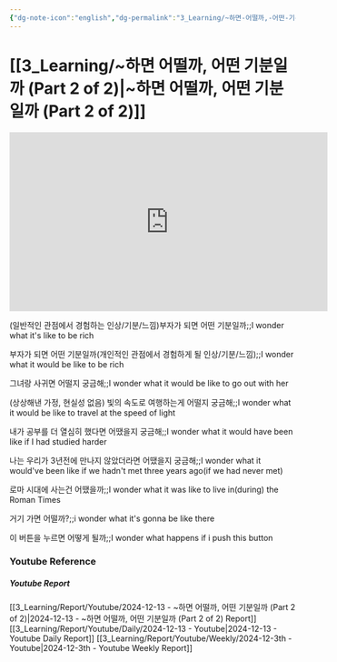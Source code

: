```yaml
---
{"dg-note-icon":"english","dg-permalink":"3_Learning/~하면-어떨까,-어떤-기분일까-(Part-2-of-2)","created-date":"2024-12-13 11:48:29 pm","date":"2024-12-13","type":"youtube","tags":["youtube","english","flashcards"],"aliases":null,"youtuber":"빨모쌤","channelName":"라이브 아카데미","link":"https://www.youtube.com/watch?v=RHfRT6LKZDA","img":"https://img.youtube.com/vi/RHfRT6LKZDA/0.jpg","dg-publish":true,"permalink":"/3_Learning/~하면-어떨까,-어떤-기분일까-(Part-2-of-2)/","dgPassFrontmatter":true,"noteIcon":"english"}
---
```


# [[3_Learning/~하면 어떨까, 어떤 기분일까 (Part 2 of 2)\|~하면 어떨까, 어떤 기분일까 (Part 2 of 2)]]


<div class="container-root"><span></span></div><div><div class="container-root"><iframe width="560" height="315" src="https://www.youtube.com/embed/RHfRT6LKZDA" title="YouTube video player" frameborder="0" allow="accelerometer; autoplay; clipboard-write; encrypted-media; gyroscope; picture-in-picture; web-share" allowfullscreen=""></iframe></div></div>

(일반적인 관점에서 경험하는 인상/기분/느낌)부자가 되면 어떤 기분일까;;I wonder what it's like to be rich
<!--SR:!2024-12-18,4,270-->
부자가 되면 어떤 기분일까(개인적인 관점에서 경험하게 될 인상/기분/느낌);;I wonder what it would be like to be rich
<!--SR:!2024-12-18,4,270-->
그녀랑 사귀면 어떨지 궁금해;;I wonder what it would be like to go out with her
<!--SR:!2024-12-18,4,270-->
(상상해낸 가정, 현실성 없음) 빛의 속도로 여행하는게 어떨지 궁금해;;I wonder what it would be like to travel at the speed of light
<!--SR:!2024-12-18,4,270-->
내가 공부를 더 열심히 했다면 어땠을지 궁금해;;I wonder what it would have been like if I had studied harder
<!--SR:!2024-12-18,4,270-->
나는 우리가 3년전에 만나지 않았더라면 어땠을지 궁금해;;I wonder what it would've been like if we hadn't met three years ago(if we had never met)
<!--SR:!2024-12-18,4,270-->

로마 시대에 사는건 어땠을까;;I wonder what it was like to live in(during) the Roman Times
<!--SR:!2024-12-18,4,270-->
거기 가면 어떨까?;;i wonder what it's gonna be like there
<!--SR:!2024-12-16,1,210-->

이 버튼을 누르면 어떻게 될까;;I wonder what happens if i push this button
<!--SR:!2024-12-18,4,270-->











### Youtube Reference
##### Youtube Report
[[3_Learning/Report/Youtube/2024-12-13 - ~하면 어떨까, 어떤 기분일까 (Part 2 of 2)\|2024-12-13 - ~하면 어떨까, 어떤 기분일까 (Part 2 of 2) Report]]
[[3_Learning/Report/Youtube/Daily/2024-12-13 - Youtube\|2024-12-13 - Youtube Daily Report]]
[[3_Learning/Report/Youtube/Weekly/2024-12-3th - Youtube\|2024-12-3th - Youtube Weekly Report]]

